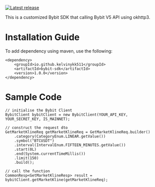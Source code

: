 [![Latest release](https://img.shields.io/github/release/kelvinykk511/bybit-sdk.svg)](https://github.com/kelvinykk511/bybit-sdk/releases/latest)

This is a customized Bybit SDK that calling Bybit V5 API using okhttp3.

<h1>Installation Guide</h1>

To add dependency using maven, use the following:
```
<dependency>
    <groupId>io.github.kelvinykk511</groupId>
    <artifactId>bybit-sdk</artifactId>
    <version>1.0.0</version>
</dependency>
```

<h1>Sample Code</h1>

```
// initialise the Bybit Client
BybitClient bybitClient = new BybitClient(YOUR_API_KEY, YOUR_SECRET_KEY, IS_MAINNET);

// construct the request dto
GetMarketKlineReq getMarketKlineReq = GetMarketKlineReq.builder()
    .category(CategoryEnum.LINEAR.getValue())
    .symbol("BTCUSDT")
    .interval(IntervalEnum.FIFTEEN_MINUTES.getValue())
    .start(0L)
    .end(System.currentTimeMillis())
    .limit(150)
    .build();

// call the function
CommonResp<GetMarketKlineResp> result = bybitClient.getMarketKline(getMarketKlineReq);
```
